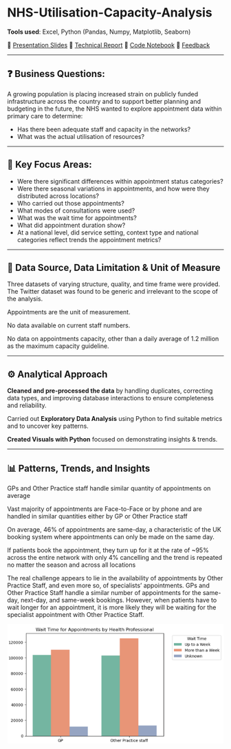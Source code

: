 # NHS-Utilisation-Capacity-Analysis

**Tools used**: Excel, Python (Pandas, Numpy, Matplotlib, Seaborn)

📂 [Presentation Slides](Presentation_slides_NHS.pdf)
📂 [Technical Report](Cepure_Jurgita_DA201_Assignment_Report.pdf)
📂 [Code Notebook](Cepure_Jurgita_DA201_Assignment_NHS.ipynb)
📂 [Feedback](Jurgita_Cepure_Assignment_feedback.pdf)

----------------------

## ❓ Business Questions: 

A growing population is placing increased strain on publicly funded infrastructure across the country and to support better planning and budgeting in the future, the NHS wanted to explore appointment data within primary care to determine:
- Has there been adequate staff and capacity in the networks?
- What was the actual utilisation of resources?

---------------------- 

## 🎯 Key Focus Areas:

-	Were there significant differences within appointment status categories?
-	Were there seasonal variations in appointments, and how were they distributed across locations?
-	Who carried out those appointments?
-	What modes of consultations were used?
-	What was the wait time for appointments?
-	What did appointment duration show?
-	At a national level, did service setting, context type and national categories reflect trends the appointment metrics?

----------------------

## 🫚 Data Source, Data Limitation & Unit of Measure
Three datasets of varying structure, quality, and time frame were provided. The Twitter dataset was found to be generic and irrelevant to the scope of the analysis.

Appointments are the unit of measurement.

No data available on current staff numbers.

No data on appointments capacity, other than a daily average of 1.2 million as the maximum capacity guideline.

----------------------

## ⚙️ Analytical Approach 

**Cleaned and pre-processed the data** by handling duplicates, correcting data types, and improving database interactions to ensure completeness and reliability.

Carried out **Exploratory Data Analysis** using Python to find suitable metrics and to uncover key patterns.

**Created Visuals with Python** focused on demonstrating insights & trends.

----------------------

## 📊 Patterns, Trends, and Insights

GPs and Other Practice staff handle similar quantity of appointments on average

Vast majority of appointments are Face-to-Face or by phone and are handled in similar quantities either by GP or Other Practice staff

On average, 46% of appointments are same-day, a characteristic of the UK booking system where appointments can only be made on the same day.

If patients book the appointment, they turn up for it at the rate of ~95% across the entire network with only 4% cancelling and the trend is repeated no matter the season and across all locations

The real challenge appears to lie in the availability of appointments by Other Practice Staff, and even more so, of specialists’ appointments. GPs and Other Practice Staff handle a similar number of appointments for the  same-day, next-day, and same-week bookings. However, when patients have to wait longer for an appointment, it is more likely they will be waiting for the specialist appointment with Other Practice Staff.

![Alt text](GP_vs_Other_Staff_wait_times.png)


